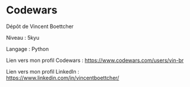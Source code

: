 # Codewars

Dépôt de Vincent Boettcher

Niveau : 5kyu

Langage : Python


Lien vers mon profil Codewars : https://www.codewars.com/users/vin-br

Lien vers mon profil LinkedIn : https://www.linkedin.com/in/vincentboettcher/